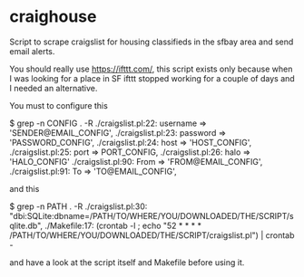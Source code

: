 craighouse
==========

Script to scrape craigslist for housing classifieds in the sfbay area and send email alerts.

You should really use https://ifttt.com/, this script exists only because when I was looking for a place in SF ifttt stopped working for a couple of days and I needed an alternative.

You must to configure this

$ grep -n CONFIG . -R
./craigslist.pl:22:  username => 'SENDER@EMAIL_CONFIG',
./craigslist.pl:23:  password => 'PASSWORD_CONFIG',
./craigslist.pl:24:  host => 'HOST_CONFIG',
./craigslist.pl:25:  port => PORT_CONFIG,
./craigslist.pl:26:  halo => 'HALO_CONFIG'
./craigslist.pl:90:     From    => 'FROM@EMAIL_CONFIG',
./craigslist.pl:91:     To      => 'TO@EMAIL_CONFIG',

and this

$ grep -n PATH . -R
./craigslist.pl:30:    "dbi:SQLite:dbname=/PATH/TO/WHERE/YOU/DOWNLOADED/THE/SCRIPT/sqlite.db",
./Makefile:17:	       (crontab -l ; echo "52 * * * * /PATH/TO/WHERE/YOU/DOWNLOADED/THE/SCRIPT/craigslist.pl") | crontab -

and have a look at the script itself and Makefile before using it.